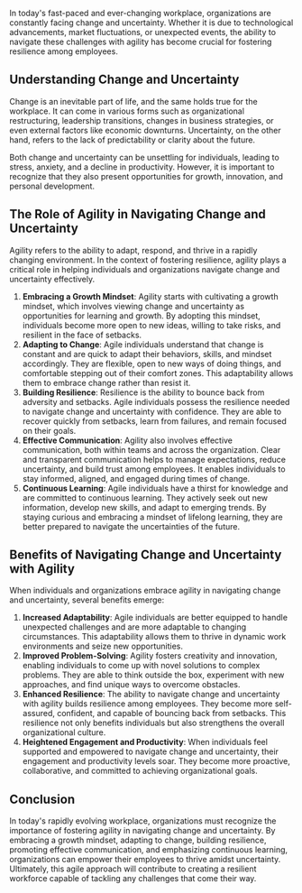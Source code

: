 
In today's fast-paced and ever-changing workplace, organizations are constantly facing change and uncertainty. Whether it is due to technological advancements, market fluctuations, or unexpected events, the ability to navigate these challenges with agility has become crucial for fostering resilience among employees.

## Understanding Change and Uncertainty

Change is an inevitable part of life, and the same holds true for the workplace. It can come in various forms such as organizational restructuring, leadership transitions, changes in business strategies, or even external factors like economic downturns. Uncertainty, on the other hand, refers to the lack of predictability or clarity about the future.

Both change and uncertainty can be unsettling for individuals, leading to stress, anxiety, and a decline in productivity. However, it is important to recognize that they also present opportunities for growth, innovation, and personal development.

## The Role of Agility in Navigating Change and Uncertainty

Agility refers to the ability to adapt, respond, and thrive in a rapidly changing environment. In the context of fostering resilience, agility plays a critical role in helping individuals and organizations navigate change and uncertainty effectively.

1. **Embracing a Growth Mindset**: Agility starts with cultivating a growth mindset, which involves viewing change and uncertainty as opportunities for learning and growth. By adopting this mindset, individuals become more open to new ideas, willing to take risks, and resilient in the face of setbacks.
2. **Adapting to Change**: Agile individuals understand that change is constant and are quick to adapt their behaviors, skills, and mindset accordingly. They are flexible, open to new ways of doing things, and comfortable stepping out of their comfort zones. This adaptability allows them to embrace change rather than resist it.
3. **Building Resilience**: Resilience is the ability to bounce back from adversity and setbacks. Agile individuals possess the resilience needed to navigate change and uncertainty with confidence. They are able to recover quickly from setbacks, learn from failures, and remain focused on their goals.
4. **Effective Communication**: Agility also involves effective communication, both within teams and across the organization. Clear and transparent communication helps to manage expectations, reduce uncertainty, and build trust among employees. It enables individuals to stay informed, aligned, and engaged during times of change.
5. **Continuous Learning**: Agile individuals have a thirst for knowledge and are committed to continuous learning. They actively seek out new information, develop new skills, and adapt to emerging trends. By staying curious and embracing a mindset of lifelong learning, they are better prepared to navigate the uncertainties of the future.

## Benefits of Navigating Change and Uncertainty with Agility

When individuals and organizations embrace agility in navigating change and uncertainty, several benefits emerge:

1. **Increased Adaptability**: Agile individuals are better equipped to handle unexpected challenges and are more adaptable to changing circumstances. This adaptability allows them to thrive in dynamic work environments and seize new opportunities.
2. **Improved Problem-Solving**: Agility fosters creativity and innovation, enabling individuals to come up with novel solutions to complex problems. They are able to think outside the box, experiment with new approaches, and find unique ways to overcome obstacles.
3. **Enhanced Resilience**: The ability to navigate change and uncertainty with agility builds resilience among employees. They become more self-assured, confident, and capable of bouncing back from setbacks. This resilience not only benefits individuals but also strengthens the overall organizational culture.
4. **Heightened Engagement and Productivity**: When individuals feel supported and empowered to navigate change and uncertainty, their engagement and productivity levels soar. They become more proactive, collaborative, and committed to achieving organizational goals.

## Conclusion

In today's rapidly evolving workplace, organizations must recognize the importance of fostering agility in navigating change and uncertainty. By embracing a growth mindset, adapting to change, building resilience, promoting effective communication, and emphasizing continuous learning, organizations can empower their employees to thrive amidst uncertainty. Ultimately, this agile approach will contribute to creating a resilient workforce capable of tackling any challenges that come their way.

